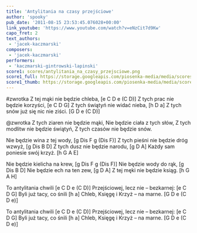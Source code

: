 ```yaml
---
title: 'Antylitania na czasy przejściowe'
author: 'spooky'
pub_date: '2011-08-15 23:53:45.076028+00:00'
link_youtube: 'https://www.youtube.com/watch?v=eNzCit7d9Kw'
capo_fret: 2
text_authors:
 - 'jacek-kaczmarski'
composers:
 - 'jacek-kaczmarski'
performers:
 - 'kaczmarski-gintrowski-lapinski'
score1: scores/antylitania_na_czasy_przejsciowe.png
score1_full: https://storage.googleapis.com/piosenka-media/media/scores/antylitania_na_czasy_przejsciowe.png
score1_thumb: https://storage.googleapis.com/piosenka-media/media/scores/antylitania_na_czasy_przejsciowe.png.180x0_q85_upscale.jpg
---
```


#zwrotka
Z tej mąki nie będzie chleba, [e C D e (C D)]
Z tych prac nie będzie korzyści, [e C D G]
Z tych świątyń nie widać nieba, [h D a]
Z tych snów już się nic nie ziści. [G D e (C D)]

@zwrotka
Z tych ziaren nie będzie mąki,
Nie będzie ciała z tych słów,
Z tych modlitw nie będzie świątyń,
Z tych czasów nie będzie snów.

Nie będzie wina z tej wody, [g Dis F g (Dis F)]
Z tych pieśni nie będzie dróg wzwyż, [g Dis B D]
Z tych dusz nie będzie narodu, [g D A]
Każdy sam poniesie swój krzyż. [h G A E]

Nie będzie kielicha na krew, [g Dis F g (Dis F)]
Nie będzie wody do rąk, [g Dis B D]
Nie będzie ech na ten zew, [g D A]
Z tej męki nie będzie ksiąg. [h G A H]

To antylitania chwili [e C D e (C D)]
Przejściowej, lecz nie – bezkarnej: [e C D G]
Byli już tacy, co śnili [h a]
Chleb, Księgę i Krzyż – na marne. [G D e (C D e)]

To antylitania chwili [e C D e (C D)]
Przejściowej, lecz nie – bezkarnej: [e C D G]
Byli już tacy, co śnili [h a]
Chleb, Księgę i Krzyż – na marne. [G D e (C D e)]